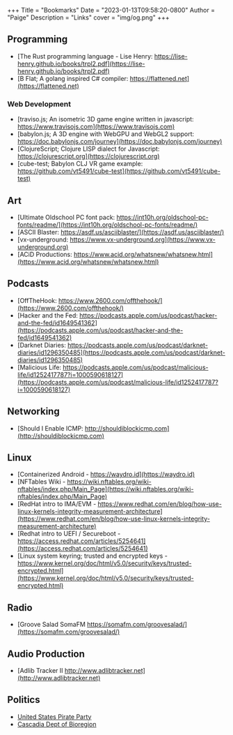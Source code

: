 +++
Title = "Bookmarks"
Date = "2023-01-13T09:58:20-0800"
Author = "Paige"
Description = "Links"
cover = "img/og.png"
+++
## Programming
- [The Rust programming language - Lise Henry: https://lise-henry.github.io/books/trpl2.pdf](https://lise-henry.github.io/books/trpl2.pdf)
- [B Flat; A golang inspired C# compiler: https://flattened.net](https://flattened.net)
### Web Development
- [traviso.js; An isometric 3D game engine written in javascript: https://www.travisojs.com](https://www.travisojs.com)
- [babylon.js; A 3D engine with WebGPU and WebGL2 support: https://doc.babylonjs.com/journey](https://doc.babylonjs.com/journey)
- [ClojureScript; Clojure LISP dialect for Javascript: https://clojurescript.org](https://clojurescript.org)
- [cube-test; Babylon CLJ VR game example: https://github.com/vt5491/cube-test](https://github.com/vt5491/cube-test)
## Art
- [Ultimate Oldschool PC font pack: https://int10h.org/oldschool-pc-fonts/readme/](https://int10h.org/oldschool-pc-fonts/readme/)
- [ASCII Blaster: https://asdf.us/asciiblaster/](https://asdf.us/asciiblaster/)
- [vx-underground: https://www.vx-underground.org](https://www.vx-underground.org)
- [ACiD Productions: https://www.acid.org/whatsnew/whatsnew.html](https://www.acid.org/whatsnew/whatsnew.html)
## Podcasts
- [OffTheHook: https://www.2600.com/offthehook/](https://www.2600.com/offthehook/)
- [Hacker and the Fed: https://podcasts.apple.com/us/podcast/hacker-and-the-fed/id1649541362](https://podcasts.apple.com/us/podcast/hacker-and-the-fed/id1649541362)
- [Darknet Diaries: https://podcasts.apple.com/us/podcast/darknet-diaries/id1296350485](https://podcasts.apple.com/us/podcast/darknet-diaries/id1296350485)
- [Malicious Life: https://podcasts.apple.com/us/podcast/malicious-life/id1252417787?i=1000590618127](https://podcasts.apple.com/us/podcast/malicious-life/id1252417787?i=1000590618127)
## Networking
- [Should I Enable ICMP: http://shouldiblockicmp.com](http://shouldiblockicmp.com)
## Linux
- [Containerized Android - https://waydro.id](https://waydro.id)
- [NFTables Wiki - https://wiki.nftables.org/wiki-nftables/index.php/Main_Page](https://wiki.nftables.org/wiki-nftables/index.php/Main_Page)
- [RedHat intro to IMA/EVM - https://www.redhat.com/en/blog/how-use-linux-kernels-integrity-measurement-architecture](https://www.redhat.com/en/blog/how-use-linux-kernels-integrity-measurement-architecture)
- [Redhat intro to UEFI / Secureboot - https://access.redhat.com/articles/5254641](https://access.redhat.com/articles/5254641)
- [Linux system keyring; trusted and encrypted keys - https://www.kernel.org/doc/html/v5.0/security/keys/trusted-encrypted.html](https://www.kernel.org/doc/html/v5.0/security/keys/trusted-encrypted.html)
## Radio
- [Groove Salad SomaFM https://somafm.com/groovesalad/](https://somafm.com/groovesalad/)
## Audio Production 
- [Adlib Tracker II http://www.adlibtracker.net](http://www.adlibtracker.net)
## Politics 
- [United States Pirate Party](https://uspirates.org/about/)
- [Cascadia Dept of Bioregion](https://cascadiabioregion.org)
